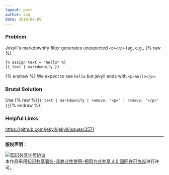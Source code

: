 ```yaml
---
layout: post
author: zzq
date: 2019-08-05
---
```


### Problem
Jekyll's markdownify filter generates unexpected `<p></p>` tag, e.g.,
{% raw %}
```
{% assign text = "hello" %}
{{ text | markdownify }}
```
{% endraw %}
We expect to see `hello` but jekyll ends with `<p>hello</p>`.

### Brutal Solution
Use {% raw %}`{{ text | markdownify | remove: '<p>' | remove: '</p>' }}`{% endraw %}.

### Helpful Links
<https://github.com/jekyll/jekyll/issues/3571>

---------------------------

**版权声明**：

<a rel="license" href="http://creativecommons.org/licenses/by-nc-sa/4.0/"><img alt="知识共享许可协议" style="border-width:0" src="https://i.creativecommons.org/l/by-nc-sa/4.0/88x31.png" /></a><br />本作品采用<a rel="license" href="http://creativecommons.org/licenses/by-nc-sa/4.0/">知识共享署名-非商业性使用-相同方式共享 4.0 国际许可协议</a>进行许可。
